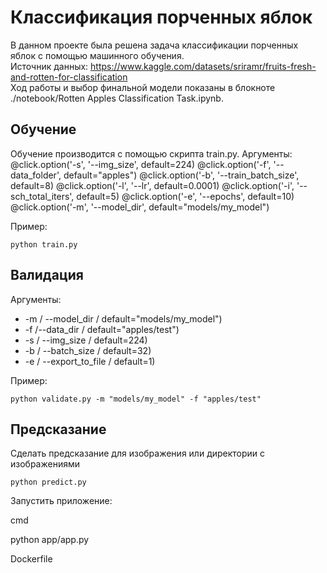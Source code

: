 # Классификация порченных яблок

В данном проекте была решена задача классификации порченных яблок с помощью машинного обучения.<br>
Источник данных: https://www.kaggle.com/datasets/sriramr/fruits-fresh-and-rotten-for-classification <br>
Ход работы и выбор финальной модели показаны в блокноте ./notebook/Rotten Apples Classification Task.ipynb. <br>

## Обучение
Обучение производится с помощью скрипта train.py.
Аргументы:
@click.option('-s', '--img_size', default=224)
@click.option('-f', '--data_folder', default="apples")
@click.option('-b', '--train_batch_size', default=8)
@click.option('-l', '--lr', default=0.0001)
@click.option('-i', '--sch_total_iters', default=5)
@click.option('-e', '--epochs', default=10)
@click.option('-m', '--model_dir', default="models/my_model")

Пример:
```
python train.py
```


## Валидация
Аргументы:
* -m / --model_dir / default="models/my_model")
* -f /--data_dir / default="apples/test")
* -s / --img_size / default=224)
* -b / --batch_size / default=32)
* -e / --export_to_file / default=1)

Пример:
```
python validate.py -m "models/my_model" -f "apples/test"
```

## Предсказание
Сделать предсказание для изображения или директории с изображениями
```
python predict.py
```


Запустить приложение:

cmd

python app/app.py

Dockerfile
